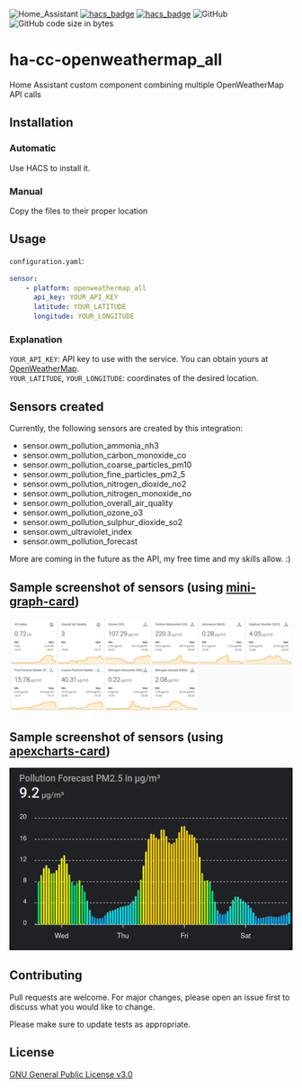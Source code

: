 ![Home_Assistant](https://img.shields.io/badge/Home-Assistant-blue) [![hacs_badge](https://img.shields.io/badge/HACS-Custom-orange.svg)](https://github.com/custom-components/hacs) [![hacs_badge](https://img.shields.io/badge/HACS-Default-orange.svg)](https://github.com/custom-components/hacs) ![GitHub](https://img.shields.io/github/license/viktak/ha-cc-openweathermap_all) ![GitHub code size in bytes](https://img.shields.io/github/languages/code-size/viktak/ha-cc-openweathermap_all)

# ha-cc-openweathermap_all
Home Assistant custom component combining multiple OpenWeatherMap API calls

## Installation

### Automatic
Use HACS to install it.

### Manual
Copy the files to their proper location

## Usage

`configuration.yaml`:
```yaml
sensor:
    - platform: openweathermap_all
      api_key: YOUR_API_KEY
      latitude: YOUR_LATITUDE
      longitude: YOUR_LONGITUDE
```

### Explanation
`YOUR_API_KEY`: API key to use with the service. You can obtain yours at [OpenWeatherMap](https://home.openweathermap.org/api_keys).<br>
`YOUR_LATITUDE`, `YOUR_LONGITUDE`: coordinates of the desired location.

## Sensors created
Currently, the following sensors are created by this integration:
- sensor.owm_pollution_ammonia_nh3
- sensor.owm_pollution_carbon_monoxide_co
- sensor.owm_pollution_coarse_particles_pm10
- sensor.owm_pollution_fine_particles_pm2_5
- sensor.owm_pollution_nitrogen_dioxide_no2
- sensor.owm_pollution_nitrogen_monoxide_no
- sensor.owm_pollution_overall_air_quality
- sensor.owm_pollution_ozone_o3
- sensor.owm_pollution_sulphur_dioxide_so2
- sensor.owm_ultraviolet_index
- sensor.owm_pollution_forecast

More are coming in the future as the API, my free time and my skills allow. :)

## Sample screenshot of sensors (using [mini-graph-card](https://github.com/kalkih/mini-graph-card))

![screenshot](images/owm-sample-screenshot.png)

## Sample screenshot of sensors (using [apexcharts-card](https://github.com/RomRider/apexcharts-card))

![screenshot](images/owm-sample-forecast.png)

## Contributing
Pull requests are welcome. For major changes, please open an issue first to discuss what you would like to change.

Please make sure to update tests as appropriate.

## License
[GNU General Public License v3.0](https://choosealicense.com/licenses/gpl-3.0/)
